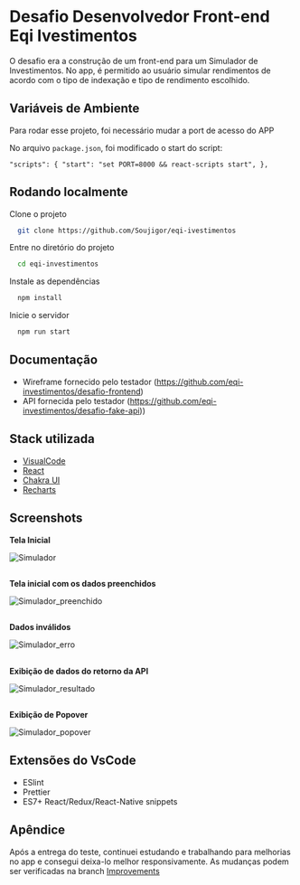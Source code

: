 
#  Desafio Desenvolvedor Front-end Eqi Ivestimentos

O desafio era a construção de um front-end para um Simulador de Investimentos. 
No app, é permitido ao usuário simular rendimentos de acordo com o tipo de indexação e tipo de rendimento escolhido.

## Variáveis de Ambiente

Para rodar esse projeto, foi necessário mudar a port de acesso do APP

No arquivo `package.json`, foi modificado o start do script:

`"scripts": {
    "start": "set PORT=8000 && react-scripts start",
     },`


## Rodando localmente

Clone o projeto

```bash
  git clone https://github.com/Soujigor/eqi-ivestimentos
```

Entre no diretório do projeto

```bash
  cd eqi-investimentos
```

Instale as dependências

```bash
  npm install
```

Inicie o servidor

```bash
  npm run start
``` 

## Documentação

* Wireframe fornecido pelo testador (https://github.com/eqi-investimentos/desafio-frontend)
* API fornecida pelo testador (https://github.com/eqi-investimentos/desafio-fake-api))


## Stack utilizada

* [VisualCode](https://code.visualstudio.com)
* [React](https://reactjs.org)
* [Chakra UI](https://chakra-ui.com)
* [Recharts](https://recharts.org/en-US/)


## Screenshots


**Tela Inicial**

![Simulador](https://i.imgur.com/LjARS2O.png)

##
**Tela inicial com os dados preenchidos**

![Simulador_preenchido](https://i.imgur.com/ByTj47d.png)

##
**Dados inválidos**

![Simulador_erro](https://i.imgur.com/bVOOLGt.png)

##
**Exibição de dados do retorno da API**

![Simulador_resultado](https://i.imgur.com/ByTj47d.png)

##
**Exibição de Popover**

![Simulador_popover](https://i.imgur.com/GAeuVOR.png)


## Extensões do VsCode

* ESlint
* Prettier
* ES7+ React/Redux/React-Native snippets


## Apêndice

Após a entrega do teste, continuei estudando e trabalhando para melhorias no app e consegui deixa-lo melhor responsivamente. As mudanças podem ser verificadas na branch [Improvements](https://github.com/Soujigor/teste-eqi-ivestimentos/tree/improvements)


